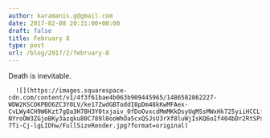 ```yaml
---
author: karamanis.g@gmail.com
date: 2017-02-08 20:31:00+00:00
draft: false
title: February 8
type: post
url: /blog/2017/2/february-8
---
```


Death is inevitable.


  
      ![](https://images.squarespace-cdn.com/content/v1/4f3f61bae4b063b909445965/1486582862227-WDW2KSCOKPBO6ZC3Y0LV/ke17ZwdGBToddI8pDm48kKwMFAex-CvLWy4CH9W6Kzt7gQa3H78H3Y0txjaiv_0fDoOvxcdMmMKkDsyUqMSsMWxHk725yiiHCCLfrh8O1z4YTzHvnKhyp6Da-NYroOW3ZGjoBKy3azqku80C789l0ooWhOa5cxQSJsU3rXf8luWjIsKQ6oIf404bDr2RtSPxELRDJld-7Ti-Cj-lgLIDhw/FullSizeRender.jpg?format=original)

